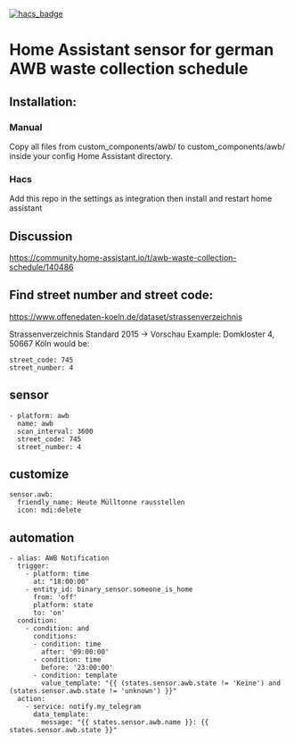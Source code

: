 [![hacs_badge](https://img.shields.io/badge/HACS-Custom-orange.svg)](https://github.com/custom-components/hacs)

# Home Assistant sensor for german AWB waste collection schedule

## Installation:
### Manual
Copy all files from custom_components/awb/ to custom_components/awb/ inside your config Home Assistant directory.
### Hacs
Add this repo in the settings as integration then install and restart home assistant

## Discussion
https://community.home-assistant.io/t/awb-waste-collection-schedule/140486

## Find street number and street code:
https://www.offenedaten-koeln.de/dataset/strassenverzeichnis

Strassenverzeichnis Standard 2015 -> Vorschau
Example:
Domkloster 4, 50667 Köln
would be:
 ```
street_code: 745
street_number: 4
```

## sensor
```
- platform: awb
  name: awb
  scan_interval: 3600
  street_code: 745
  street_number: 4
```

## customize
```
sensor.awb:
  friendly_name: Heute Mülltonne rausstellen
  icon: mdi:delete
```

## automation
```
- alias: AWB Notification
  trigger:
    - platform: time
      at: "18:00:00"
    - entity_id: binary_sensor.someone_is_home
      from: 'off'
      platform: state
      to: 'on'
  condition:
    - condition: and
      conditions:
      - condition: time
        after: '09:00:00'
      - condition: time
        before: '23:00:00'
      - condition: template
        value_template: "{{ (states.sensor.awb.state != 'Keine') and (states.sensor.awb.state != 'unknown') }}"
  action:
    - service: notify.my_telegram
      data_template:
        message: "{{ states.sensor.awb.name }}: {{  states.sensor.awb.state }}"
```
